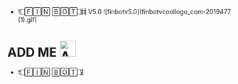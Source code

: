 - ই۝🄵🄸🄽 🄱🄾🅃۝ईई V5.0
![finbotv5.0](finbotvcoollogo_com-2019477 (1).gif)




# ADD ME <a href="https://line.me/R/ti/p/~0h4ck3d004"><img height="36" border="0" alt="Add Friend" src="https://scdn.line-apps.com/n/line_add_friends/btn/en.png"></a>
- ই۝🄵🄸🄽 🄱🄾🅃۝ई

```
